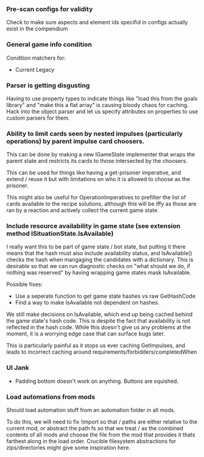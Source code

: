 ### Pre-scan configs for validity

Check to make sure aspects and element ids specifid in configs actually exist in the compendium

### General game info condition

Condition matchers for:

- Current Legacy

### Parser is getting disgusting

Having to use property types to indicate things like "load this from the goals library" and "make this a flat array" is causing bloody chaos for caching.
Hack into the object parser and let us specify attributes on properties to use custom parsers for them.

### Ability to limit cards seen by nested impulses (particularly operations) by parent impulse card choosers.

This can be done by making a new IGameState implementer that wraps the parent state and restricts its cards to those intersected by the choosers.

This can be used for things like having a get-prisoner imperative, and extend / reuse it but with limitations on who it is allowed to choose as the prisoner.

This might also be useful for OperationImperatives to prefilter the list of cards available to the recipe solutions, although this will be iffy as those are ran
by a reaction and actively collect the current game state.

### Include resource availability in game state (see extension method ISituationState.IsAvailable)

I really want this to be part of game state / bot state, but putting it there means that the hash must also include availability status,
and IsAvailable() checks the hash when mangaging the candidates with a dictionary.
This is desirable so that we can run diagnostic checks on "what should we do, if nothing was reserved" by having wrapping game states
mask IsAvailable.

Possible fixes:

- Use a seperate function to get game state hashes vs raw GetHashCode
- Find a way to make IsAvailable not dependent on hashes.

We still make decisions on IsAvailable, which end up being cached behind the game state's hash code. This is despite the fact that availability
is not reflected in the hash code. While this doesn't give us any problems at the moment, it is a worrying edge case that can surface bugs later.

This is particularly painful as it stops us ever caching GetImpulses, and leads to incorrect caching around requirements/forbidders/completedWhen

### UI Jank

- Padding bottom doesn't work on anything. Buttons are squished.

### Load automations from mods

Should load automation stuff from an automation folder in all mods.

To do this, we will need to fix !import so that / paths are either relative to the current mod, or abstract the path fs so that
we treat / as the combined contents of all mods and choose the file from the mod that provides it thats farthest along in the load order.
Crucible filesystem abstractions for zips/directories might give some inspiration here.
